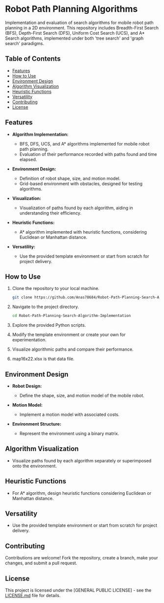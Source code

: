 # Robot Path Planning Algorithms

Implementation and evaluation of search algorithms for mobile robot path planning in a 2D environment. This repository includes Breadth-First Search (BFS), Depth-First Search (DFS), Uniform Cost Search (UCS), and A* Search algorithms, implemented under both 'tree search' and 'graph search' paradigms.

## Table of Contents

- [Features](#features)
- [How to Use](#how-to-use)
- [Environment Design](#environment-design)
- [Algorithm Visualization](#algorithm-visualization)
- [Heuristic Functions](#heuristic-functions)
- [Versatility](#versatility)
- [Contributing](#contributing)
- [License](#license)

## Features

- **Algorithm Implementation:**
  - BFS, DFS, UCS, and A* algorithms implemented for mobile robot path planning.
  - Evaluation of their performance recorded with paths found and time elapsed.

- **Environment Design:**
  - Definition of robot shape, size, and motion model.
  - Grid-based environment with obstacles, designed for testing algorithms.

- **Visualization:**
  - Visualization of paths found by each algorithm, aiding in understanding their efficiency.

- **Heuristic Functions:**
  - A* algorithm implemented with heuristic functions, considering Euclidean or Manhattan distance.

- **Versatility:**
  - Use the provided template environment or start from scratch for project delivery.

## How to Use

1. Clone the repository to your local machine.
   ```bash
   git clone https://github.com/Anas78684/Robot-Path-Planning-Search-Algorithm-Implementation.git
   ```

2. Navigate to the project directory.
   ```bash
   cd Robot-Path-Planning-Search-Algorithm-Implementation
   ```

3. Explore the provided Python scripts.

4. Modify the template environment or create your own for experimentation.

5. Visualize algorithmic paths and compare their performance.

6. map16x22.xlsx is that data file.

## Environment Design

- **Robot Design:**
  - Define the shape, size, and motion model of the mobile robot.

- **Motion Model:**
  - Implement a motion model with associated costs.

- **Environment Structure:**
  - Represent the environment using a binary matrix.

## Algorithm Visualization

- Visualize paths found by each algorithm separately or superimposed onto the environment.

## Heuristic Functions

- For A* algorithm, design heuristic functions considering Euclidean or Manhattan distance.

## Versatility

- Use the provided template environment or start from scratch for project delivery.

## Contributing

Contributions are welcome! Fork the repository, create a branch, make your changes, and submit a pull request.

## License

This project is licensed under the [GENERAL PUBLIC LICENSE] - see the [LICENSE.md](LICENSE) file for details.
